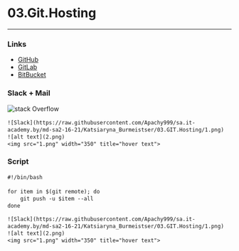   # 03.Git.Hosting
  ---
  ### Links 

  + [GitHub](https://github.com/Apachy999/Demo_GGB)
  + [GitLab](https://gitlab.com/apachy999/demo_ggb)
  + [BitBucket](https://bitbucket.org/Apachy/demo_ggb)
  

  ### Slack + Mail
  ![stack Overflow](http://lmsotfy.com/so.png)
  
    ![Slack](https://raw.githubusercontent.com/Apachy999/sa.it-academy.by/md-sa2-16-21/Katsiaryna_Burmeistser/03.GIT.Hosting/1.png)
	![alt text](2.png)
	<img src="1.png" width="350" title="hover text">
	

  
  ### Script
  
  ```
  #!/bin/bash

  for item in $(git remote); do
      git push -u $item --all
  done

  ```


    ![Slack](https://raw.githubusercontent.com/Apachy999/sa.it-academy.by/md-sa2-16-21/Katsiaryna_Burmeistser/03.GIT.Hosting/1.png)
	![alt text](2.png)
	<img src="1.png" width="350" title="hover text">

